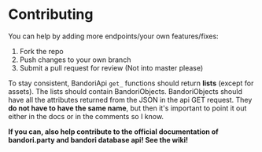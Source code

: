 # Contributing

You can help by adding more endpoints/your own features/fixes:

1. Fork the repo
2. Push changes to your own branch
3. Submit a pull request for review (Not into master please)


To stay consistent, BandoriApi ```get_``` functions should return **lists** (except for assets). The lists should contain BandoriObjects.
BandoriObjects should have all the attributes returned from the JSON in the api GET request. They **do not have to have the same name**, but then it's important to point it out either in the docs or in the comments so I know.


**If you can, also help contribute to the official documentation of bandori.party and bandori database api! See the wiki!**
